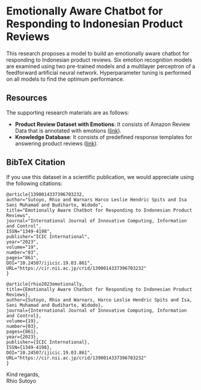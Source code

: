 # Emotionally Aware Chatbot for Responding to Indonesian Product Reviews
This research proposes a model to build an emotionally aware chatbot for responding to Indonesian product reviews. Six emotion recognition models are examined using two pre-trained models and a multilayer perceptron of a feedforward artificial neural network. 
Hyperparameter tuning is performed on all models to find the optimum performance.
	
## Resources
The supporting research materials are as follows:
- **Product Review Dataset with Emotions**: It consists of Amazon Review Data that is annotated with emotions ([link](https://github.com/rhiosutoyo/Indonesian-EAC/tree/main/dataset/product-reviews-with-emotions)).
- **Knowledge Database**: It consists of predefined response templates for answering product reviews ([link](https://github.com/rhiosutoyo/Indonesian-EAC/blob/main/dataset/response-templates/predefined_respond_semicolon_delimited.csv)).

## BibTeX Citation
If you use this dataset in a scientific publication, we would appreciate using the following citations:

```
@article{1390014337396703232,
author="Sutoyo, Rhio and Warnars Harco Leslie Hendric Spits and Isa Sani Muhamad and Budiharto, Widodo",
title="Emotionally Aware Chatbot for Responding to Indonesian Product Reviews",
journal="International Journal of Innovative Computing, Information and Control",
ISSN="1349-4198",
publisher="ICIC International",
year="2023",
volume="19",
number="03",
pages="861",
DOI="10.24507/ijicic.19.03.861",
URL="https://cir.nii.ac.jp/crid/1390014337396703232"
}

@article{rhio2023emotionally,
title={Emotionally Aware Chatbot for Responding to Indonesian Product Reviews},
author={Sutoyo, Rhio and Warnars, Harco Leslie Hendric Spits and Isa, Sani Muhamad and Budiharto, Widodo},
journal={International Journal of Innovative Computing, Information and Control},
volume={19},
number={03},
pages={861},
year={2023},
publisher={ICIC International},
ISSN={1349-4198},
DOI="10.24507/ijicic.19.03.861",
URL="https://cir.nii.ac.jp/crid/1390014337396703232"
}
```
Kind regards,  
Rhio Sutoyo

